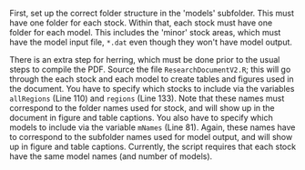 First, set up the correct folder structure in the 'models' subfolder.
This must have one folder for each stock.
Within that, each stock must have one folder for each model.
This includes the 'minor' stock areas, which must have the model input file, `*.dat` even though they won't have model output.

There is an extra step for herring, which must be done prior to the usual steps to compile the PDF.
Source the file `ResearchDocumentV2.R`; this will go through the each stock and each model to create tables and figures used in the document.
You have to specify which stocks to include via the variables `allRegions` (Line 110) and `regions` (Line 133).
Note that these names must correspond to the folder names used for stock, and will show up in the document in figure and table captions.
You also have to specify which models to include via the variable `mNames` (Line 81).
Again, these names have to correspond to the subfolder names used for model output, and will show up in figure and table captions.
Currently, the script requires that each stock have the same model names (and number of models).
